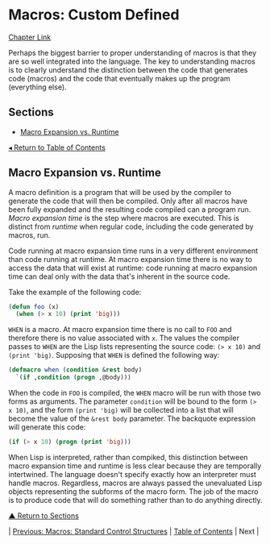 # Macros: Custom Defined
[Chapter Link](http://www.gigamonkeys.com/book/macros-defining-your-own.html)

Perhaps the biggest barrier to proper understanding of macros is that they are so well integrated into the language. The key to understanding macros is to clearly understand the distinction between the code that generates code (macros) and the code that eventually makes up the program (everything else).

## Sections
* [Macro Expansion vs. Runtime](#macro-expanson-vs-runtime)

[◂ Return to Table of Contents](../README.md)

## Macro Expansion vs. Runtime
A macro definition is a program that will be used by the compiler to generate the code that will then be compiled. Only after all macros have been fully expanded and the resulting code compiled can a program run. _Macro expansion time_ is the step where macros are executed. This is distinct from _runtime_ when regular code, including the code generated by macros, run.

Code running at macro expansion time runs in a very different environment than code running at runtime. At macro expansion time there is no way to access the data that will exist at runtime: code running at macro expansion time can deal only with the data that's inherent in the source code.

Take the example of the following code:
```lisp
(defun foo (x)
  (when (> x 10) (print 'big)))
```

`WHEN` is a macro. At macro expansion time there is no call to `FOO` and therefore there is no value associated with `x`. The values the compiler passes to `WHEN` are the Lisp lists representing the source code: `(> x 10)` and `(print 'big)`. Supposing that `WHEN` is defined the following way:
```lisp
(defmacro when (condition &rest body)
  `(if ,condition (progn ,@body)))
```

When the code in `FOO` is compiled, the `WHEN` macro will be run with those two forms as arguments. The parameter `condition` will be bound to the form `(> x 10)`, and the form `(print 'big)` will be collected into a list that will become the value of the `&rest body` parameter. The backquote expression will generate this code:
```lisp
(if (> x 10) (progn (print 'big)))
```

When Lisp is interpreted, rather than compiked, this distinction between macro expansion time and runtime is less clear because they are temporally intertwined. The language doesn't specify exactly how an interpreter must handle macros. Regardless, macros are always passed the unevaluated Lisp objects representing the subforms of the macro form. The job of the macro is to produce code that will do something rather than to do anything directly.

[▲ Return to Sections](#sections)

| [Previous: Macros: Standard Control Structures](../07/README.md) | [Table of Contents](../README.md#notes) | Next |
